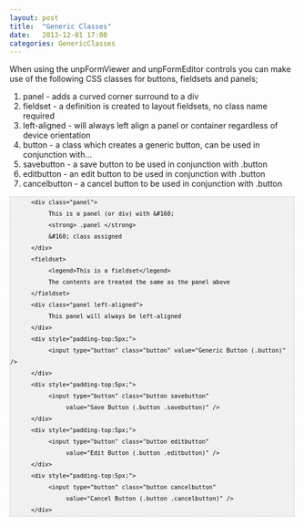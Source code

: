 ```yaml
---
layout: post
title:  "Generic Classes"
date:   2013-12-01 17:00
categories: GenericClasses
---
```


When using the unpFormViewer and unpFormEditor controls you can make use of the following CSS classes for buttons, fieldsets and panels;

1. panel - adds a curved corner surround to a div
2. fieldset - a definition is created to layout fieldsets, no class name required
3. left-aligned - will always left align a panel or container regardless of device orientation
4. button - a class which creates a generic button, can be used in conjunction with...
5. savebutton - a save button to be used in conjunction with .button
6. editbutton - an edit button to be used in conjunction with .button
7. cancelbutton - a cancel button to be used in conjunction with .button


<style type="text/css">
pre.CICodeFormatter{
	font-family:arial;
	font-size:12px;
	border:1px dashed #CCCCCC;
	width:99%;
	height:auto;
	overflow:auto;
	background:#f0f0f0;
	line-height:20px;
	
	padding:0px;
	color:#000000;
	text-align:left;
}
pre.CICodeFormatter code{
	color:#000000;
	word-wrap:normal;
}
</style>
<pre class="CICodeFormatter" ><code class="CICodeFormatter">      &lt;div class="panel"&gt;  
           This is a panel (or div) with &amp;#160;  
           &lt;strong&gt; .panel &lt;/strong&gt;  
           &amp;#160; class assigned  
      &lt;/div&gt;  
      &lt;fieldset&gt;  
           &lt;legend&gt;This is a fieldset&lt;/legend&gt;  
           The contents are treated the same as the panel above  
      &lt;/fieldset&gt;  
      &lt;div class="panel left-aligned"&gt;  
           This panel will always be left-aligned  
      &lt;/div&gt;  
      &lt;div style="padding-top:5px;"&gt;  
           &lt;input type="button" class="button" value="Generic Button (.button)" /&gt;  
      &lt;/div&gt;  
      &lt;div style="padding-top:5px;"&gt;  
           &lt;input type="button" class="button savebutton"  
                value="Save Button (.button .savebutton)" /&gt;  
      &lt;/div&gt;  
      &lt;div style="padding-top:5px;"&gt;  
           &lt;input type="button" class="button editbutton"  
                value="Edit Button (.button .editbutton)" /&gt;  
      &lt;/div&gt;  
      &lt;div style="padding-top:5px;"&gt;  
           &lt;input type="button" class="button cancelbutton"  
                value="Cancel Button (.button .cancelbutton)" /&gt;  
      &lt;/div&gt;  
</code></pre>
